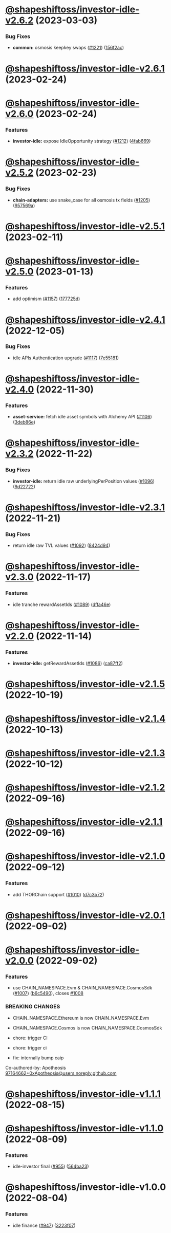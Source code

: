 # [@shapeshiftoss/investor-idle-v2.6.2](https://github.com/shapeshift/lib/compare/@shapeshiftoss/investor-idle-v2.6.1...@shapeshiftoss/investor-idle-v2.6.2) (2023-03-03)


### Bug Fixes

* **common:** osmosis keepkey swaps ([#1221](https://github.com/shapeshift/lib/issues/1221)) ([156f2ac](https://github.com/shapeshift/lib/commit/156f2acf815fe05a74fdfbe7238f813936f2a2b9))

# [@shapeshiftoss/investor-idle-v2.6.1](https://github.com/shapeshift/lib/compare/@shapeshiftoss/investor-idle-v2.6.0...@shapeshiftoss/investor-idle-v2.6.1) (2023-02-24)

# [@shapeshiftoss/investor-idle-v2.6.0](https://github.com/shapeshift/lib/compare/@shapeshiftoss/investor-idle-v2.5.2...@shapeshiftoss/investor-idle-v2.6.0) (2023-02-24)


### Features

* **investor-idle:** expose IdleOpportunity strategy ([#1212](https://github.com/shapeshift/lib/issues/1212)) ([4fab669](https://github.com/shapeshift/lib/commit/4fab669dccec73d35519f74b32bc726809436152))

# [@shapeshiftoss/investor-idle-v2.5.2](https://github.com/shapeshift/lib/compare/@shapeshiftoss/investor-idle-v2.5.1...@shapeshiftoss/investor-idle-v2.5.2) (2023-02-23)


### Bug Fixes

* **chain-adapters:** use snake_case for all osmosis tx fields ([#1205](https://github.com/shapeshift/lib/issues/1205)) ([957569a](https://github.com/shapeshift/lib/commit/957569a5e3460ae56a40d6d8337398504f741a8f))

# [@shapeshiftoss/investor-idle-v2.5.1](https://github.com/shapeshift/lib/compare/@shapeshiftoss/investor-idle-v2.5.0...@shapeshiftoss/investor-idle-v2.5.1) (2023-02-11)

# [@shapeshiftoss/investor-idle-v2.5.0](https://github.com/shapeshift/lib/compare/@shapeshiftoss/investor-idle-v2.4.1...@shapeshiftoss/investor-idle-v2.5.0) (2023-01-13)


### Features

* add optimism ([#1157](https://github.com/shapeshift/lib/issues/1157)) ([177725d](https://github.com/shapeshift/lib/commit/177725dc04c00ba982bbebe8e84a7edcff395367))

# [@shapeshiftoss/investor-idle-v2.4.1](https://github.com/shapeshift/lib/compare/@shapeshiftoss/investor-idle-v2.4.0...@shapeshiftoss/investor-idle-v2.4.1) (2022-12-05)


### Bug Fixes

* idle APIs Authentication upgrade ([#1117](https://github.com/shapeshift/lib/issues/1117)) ([7e55181](https://github.com/shapeshift/lib/commit/7e551816fd3f13417aae73df048e421a3e6f2e18))

# [@shapeshiftoss/investor-idle-v2.4.0](https://github.com/shapeshift/lib/compare/@shapeshiftoss/investor-idle-v2.3.2...@shapeshiftoss/investor-idle-v2.4.0) (2022-11-30)


### Features

* **asset-service:** fetch idle asset symbols with Alchemy API ([#1106](https://github.com/shapeshift/lib/issues/1106)) ([3deb86e](https://github.com/shapeshift/lib/commit/3deb86e01234c68671968be53a7dba46bf7dd56c))

# [@shapeshiftoss/investor-idle-v2.3.2](https://github.com/shapeshift/lib/compare/@shapeshiftoss/investor-idle-v2.3.1...@shapeshiftoss/investor-idle-v2.3.2) (2022-11-22)


### Bug Fixes

* **investor-idle:** return idle raw underlyingPerPosition values ([#1096](https://github.com/shapeshift/lib/issues/1096)) ([9d22722](https://github.com/shapeshift/lib/commit/9d22722b596163544ce08bbe7a78f9915553187f))

# [@shapeshiftoss/investor-idle-v2.3.1](https://github.com/shapeshift/lib/compare/@shapeshiftoss/investor-idle-v2.3.0...@shapeshiftoss/investor-idle-v2.3.1) (2022-11-21)


### Bug Fixes

* return idle raw TVL values ([#1092](https://github.com/shapeshift/lib/issues/1092)) ([8424d94](https://github.com/shapeshift/lib/commit/8424d94355c44a727474b00f9ae805fa136ba516))

# [@shapeshiftoss/investor-idle-v2.3.0](https://github.com/shapeshift/lib/compare/@shapeshiftoss/investor-idle-v2.2.0...@shapeshiftoss/investor-idle-v2.3.0) (2022-11-17)


### Features

* idle tranche rewardAssetIds ([#1089](https://github.com/shapeshift/lib/issues/1089)) ([dffa46e](https://github.com/shapeshift/lib/commit/dffa46e28523ed4cc6a1c667ad6dad185332d3d4))

# [@shapeshiftoss/investor-idle-v2.2.0](https://github.com/shapeshift/lib/compare/@shapeshiftoss/investor-idle-v2.1.5...@shapeshiftoss/investor-idle-v2.2.0) (2022-11-14)


### Features

* **investor-idle:** getRewardAssetIds ([#1086](https://github.com/shapeshift/lib/issues/1086)) ([ca87ff2](https://github.com/shapeshift/lib/commit/ca87ff223b061d570d2c480d0a79f7ac306c1f04))

# [@shapeshiftoss/investor-idle-v2.1.5](https://github.com/shapeshift/lib/compare/@shapeshiftoss/investor-idle-v2.1.4...@shapeshiftoss/investor-idle-v2.1.5) (2022-10-19)

# [@shapeshiftoss/investor-idle-v2.1.4](https://github.com/shapeshift/lib/compare/@shapeshiftoss/investor-idle-v2.1.3...@shapeshiftoss/investor-idle-v2.1.4) (2022-10-13)

# [@shapeshiftoss/investor-idle-v2.1.3](https://github.com/shapeshift/lib/compare/@shapeshiftoss/investor-idle-v2.1.2...@shapeshiftoss/investor-idle-v2.1.3) (2022-10-12)

# [@shapeshiftoss/investor-idle-v2.1.2](https://github.com/shapeshift/lib/compare/@shapeshiftoss/investor-idle-v2.1.1...@shapeshiftoss/investor-idle-v2.1.2) (2022-09-16)

# [@shapeshiftoss/investor-idle-v2.1.1](https://github.com/shapeshift/lib/compare/@shapeshiftoss/investor-idle-v2.1.0...@shapeshiftoss/investor-idle-v2.1.1) (2022-09-16)

# [@shapeshiftoss/investor-idle-v2.1.0](https://github.com/shapeshift/lib/compare/@shapeshiftoss/investor-idle-v2.0.1...@shapeshiftoss/investor-idle-v2.1.0) (2022-09-12)


### Features

* add THORChain support ([#1010](https://github.com/shapeshift/lib/issues/1010)) ([d7c3b72](https://github.com/shapeshift/lib/commit/d7c3b72bbda9795f87fa8f73c35926c95026a3c2))

# [@shapeshiftoss/investor-idle-v2.0.1](https://github.com/shapeshift/lib/compare/@shapeshiftoss/investor-idle-v2.0.0...@shapeshiftoss/investor-idle-v2.0.1) (2022-09-02)

# [@shapeshiftoss/investor-idle-v2.0.0](https://github.com/shapeshift/lib/compare/@shapeshiftoss/investor-idle-v1.1.1...@shapeshiftoss/investor-idle-v2.0.0) (2022-09-02)


### Features

* use CHAIN_NAMESPACE.Evm & CHAIN_NAMESPACE.CosmosSdk ([#1007](https://github.com/shapeshift/lib/issues/1007)) ([b6c5490](https://github.com/shapeshift/lib/commit/b6c54902c9e84fd628e917e4747acdb6faf3405d)), closes [#1008](https://github.com/shapeshift/lib/issues/1008)


### BREAKING CHANGES

* CHAIN_NAMESPACE.Ethereum is now CHAIN_NAMESPACE.Evm
* CHAIN_NAMESPACE.Cosmos is now CHAIN_NAMESPACE.CosmosSdk

* chore: trigger CI

* chore: trigger ci

* fix: internally bump caip

Co-authored-by: Apotheosis <97164662+0xApotheosis@users.noreply.github.com>

# [@shapeshiftoss/investor-idle-v1.1.1](https://github.com/shapeshift/lib/compare/@shapeshiftoss/investor-idle-v1.1.0...@shapeshiftoss/investor-idle-v1.1.1) (2022-08-15)

# [@shapeshiftoss/investor-idle-v1.1.0](https://github.com/shapeshift/lib/compare/@shapeshiftoss/investor-idle-v1.0.0...@shapeshiftoss/investor-idle-v1.1.0) (2022-08-09)


### Features

* idle-investor final ([#955](https://github.com/shapeshift/lib/issues/955)) ([564ba23](https://github.com/shapeshift/lib/commit/564ba23a92ce4086917bac366e1bd6d419de3306))

# @shapeshiftoss/investor-idle-v1.0.0 (2022-08-04)


### Features

* idle finance ([#947](https://github.com/shapeshift/lib/issues/947)) ([3223f07](https://github.com/shapeshift/lib/commit/3223f076258ae032e6b9e0facdc640297730eba2))
